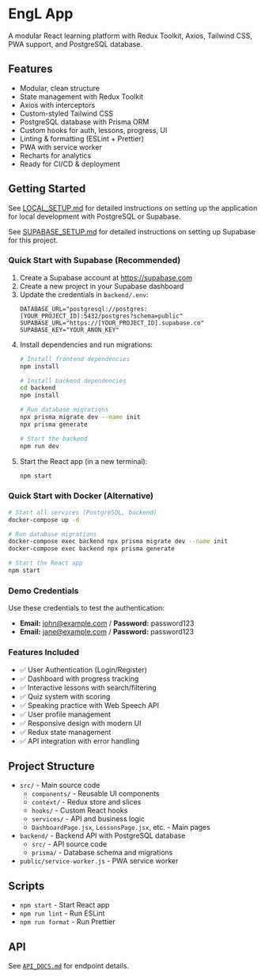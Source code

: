 # EngL App

A modular React learning platform with Redux Toolkit, Axios, Tailwind CSS, PWA support, and PostgreSQL database.

## Features

- Modular, clean structure
- State management with Redux Toolkit
- Axios with interceptors
- Custom-styled Tailwind CSS
- PostgreSQL database with Prisma ORM
- Custom hooks for auth, lessons, progress, UI
- Linting & formatting (ESLint + Prettier)
- PWA with service worker
- Recharts for analytics
- Ready for CI/CD & deployment

## Getting Started

See [LOCAL_SETUP.md](LOCAL_SETUP.md) for detailed instructions on setting up the application for local development with PostgreSQL or Supabase.

See [SUPABASE_SETUP.md](SUPABASE_SETUP.md) for detailed instructions on setting up Supabase for this project.

### Quick Start with Supabase (Recommended)

1. Create a Supabase account at https://supabase.com
2. Create a new project in your Supabase dashboard
3. Update the credentials in `backend/.env`:
   ```env
   DATABASE_URL="postgresql://postgres:[YOUR_PROJECT_ID]:5432/postgres?schema=public"
   SUPABASE_URL="https://[YOUR_PROJECT_ID].supabase.co"
   SUPABASE_KEY="YOUR_ANON_KEY"
   ```
4. Install dependencies and run migrations:
   ```bash
   # Install frontend dependencies
   npm install
   
   # Install backend dependencies
   cd backend
   npm install
   
   # Run database migrations
   npx prisma migrate dev --name init
   npx prisma generate
   
   # Start the backend
   npm run dev
   ```
5. Start the React app (in a new terminal):
   ```bash
   npm start
   ```

### Quick Start with Docker (Alternative)

```bash
# Start all services (PostgreSQL, backend)
docker-compose up -d

# Run database migrations
docker-compose exec backend npx prisma migrate dev --name init
docker-compose exec backend npx prisma generate

# Start the React app
npm start
```

### Demo Credentials

Use these credentials to test the authentication:

- **Email:** john@example.com / **Password:** password123
- **Email:** jane@example.com / **Password:** password123

### Features Included

- ✅ User Authentication (Login/Register)
- ✅ Dashboard with progress tracking
- ✅ Interactive lessons with search/filtering
- ✅ Quiz system with scoring
- ✅ Speaking practice with Web Speech API
- ✅ User profile management
- ✅ Responsive design with modern UI
- ✅ Redux state management
- ✅ API integration with error handling

## Project Structure

- `src/` - Main source code
  - `components/` - Reusable UI components
  - `context/` - Redux store and slices
  - `hooks/` - Custom React hooks
  - `services/` - API and business logic
  - `DashboardPage.jsx`, `LessonsPage.jsx`, etc. - Main pages
- `backend/` - Backend API with PostgreSQL database
  - `src/` - API source code
  - `prisma/` - Database schema and migrations
- `public/service-worker.js` - PWA service worker

## Scripts

- `npm start` - Start React app
- `npm run lint` - Run ESLint
- `npm run format` - Run Prettier

## API

See [`API_DOCS.md`](API_DOCS.md) for endpoint details.
